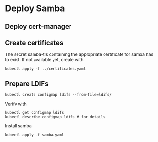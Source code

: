# Deploy Samba
## Deploy cert-manager
## Create certificates

The secret samba-tls containing the appropriate certificate for samba has to exist.
If not available yet, create with 

    kubectl apply -f ../certificates.yaml

## Prepare LDIFs

    kubectl create configmap ldifs --from-file=ldifs/

Verify with

    kubectl get configmap ldifs
    kubectl describe configmap ldifs # for details

Install samba

    kubectl apply -f samba.yaml
